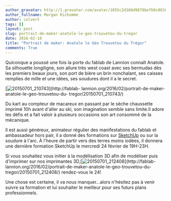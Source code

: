 ```yaml
---
author_gravatar: http://1.gravatar.com/avatar/1055c2d168d9878befb9c8810eda96dc?s=96&d=mm&r=g
author_fullname: Morgan Richomme
author: colvert
tags: []
layout: post
slug: portrait-de-maker-anatole-le-geo-trouvetou-du-tregor
date: 2016-02-10
title: "Portrait de maker: Anatole le Géo Trouvetou du Trégor"
comments: True
---
```

Quiconque a poussé une fois la porte du fablab de Lannion connaît Anatole. Sa
silhouette longiligne, son allure très west coast avec ses bermudas dès les
premiers beaux jours, son port de bière un brin nonchalant, ses caisses
remplies de mille et une idées, ses soudures dont il a le secret.

[![20150701_210743](https://static.fablab-lannion.org/20150701_210743-e1454875219644-1001x1024.jpg)](http://fablab-
lannion.org/2016/02/portrait-de-maker-anatole-le-geo-trouvetou-du-
tregor/20150701_210743/)

Du kart au compteur de macareux en passant par le sèche chaussette imprimé 10h
avant d'aller au ski, son imagination semble sans limite.Il adore les défis et
a fait valoir à plusieurs occasions son art consommé de la mécanique.

Il est aussi généreux, animateur régulier des manifestations du fablab et
ambassadeur hors pair, il a donné des formations sur
[SketchUp](https://www.sketchup.com/fr) ou sur la soudure à l'arc. À l'heure
de partir vers des terres moins iodées, il donnera une dernière formation
SketchUp le mercredi 24 février de 19H-23H.

Si vous souhaitez vous initier à la modélisation 3D afin de modéliser puis
d'imprimer sur nos imprimantes
3D,[![20150701_212408](https://static.fablab-lannion.org/20150701_212408-1024x576.jpg)](http://fablab-
lannion.org/2016/02/portrait-de-maker-anatole-le-geo-trouvetou-du-
tregor/20150701_212408/) rendez-vous le 24!

Une chose est certaine, il va nous manquer…alors n'hésitez pas à venir suivre
sa formation et lui souhaiter le meilleur pour ses futurs plans
professionnels.



